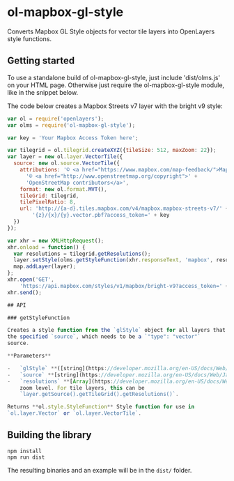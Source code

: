 # ol-mapbox-gl-style

Converts Mapbox GL Style objects for vector tile layers into OpenLayers style functions.

## Getting started

To use a standalone build of ol-mapbox-gl-style, just include 'dist/olms.js' on your HTML page. Otherwise just require the ol-mapbox-gl-style module, like in the snippet below.

The code below creates a Mapbox Streets v7 layer with the bright v9 style:

```js
var ol = require('openlayers');
var olms = require('ol-mapbox-gl-style');

var key = 'Your Mapbox Access Token here';

var tilegrid = ol.tilegrid.createXYZ({tileSize: 512, maxZoom: 22});
var layer = new ol.layer.VectorTile({
  source: new ol.source.VectorTile({
    attributions: '© <a href="https://www.mapbox.com/map-feedback/">Mapbox</a> ' +
      '© <a href="http://www.openstreetmap.org/copyright">' +
      'OpenStreetMap contributors</a>',
    format: new ol.format.MVT(),
    tileGrid: tilegrid,
    tilePixelRatio: 8,
    url: 'http://{a-d}.tiles.mapbox.com/v4/mapbox.mapbox-streets-v7/' +
        '{z}/{x}/{y}.vector.pbf?access_token=' + key
  })
});

var xhr = new XMLHttpRequest();
xhr.onload = function() {
  var resolutions = tilegrid.getResolutions();
  layer.setStyle(olms.getStyleFunction(xhr.responseText, 'mapbox', resolutions));
  map.addLayer(layer);
};
xhr.open('GET',
    'https://api.mapbox.com/styles/v1/mapbox/bright-v9?access_token=' + key);
xhr.send();

## API

### getStyleFunction

Creates a style function from the `glStyle` object for all layers that use
the specified `source`, which needs to be a `"type": "vector"`
source.

**Parameters**

-   `glStyle` **([string](https://developer.mozilla.org/en-US/docs/Web/JavaScript/Reference/Global_Objects/String) \| [Object](https://developer.mozilla.org/en-US/docs/Web/JavaScript/Reference/Global_Objects/Object))** Mapbox GL style object.
-   `source` **[string](https://developer.mozilla.org/en-US/docs/Web/JavaScript/Reference/Global_Objects/String)** `source` key from the Mapbox GL style object.
-   `resolutions` **[Array](https://developer.mozilla.org/en-US/docs/Web/JavaScript/Reference/Global_Objects/Array)&lt;[number](https://developer.mozilla.org/en-US/docs/Web/JavaScript/Reference/Global_Objects/Number)>** Resolutions for mapping resolution to
    zoom level. For tile layers, this can be
    `layer.getSource().getTileGrid().getResolutions()`.

Returns **ol.style.StyleFunction** Style function for use in
`ol.layer.Vector` or `ol.layer.VectorTile`.
```

## Building the library

    npm install
    npm run dist

The resulting binaries and an example will be in the `dist/` folder.
